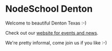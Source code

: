 # NodeSchool Denton
Welcome to beautiful Denton Texas :-)

Check out our [website for events and news](http://nodeschool.io/denton-texas/).

We're pretty informal, come join us if you like :-)
